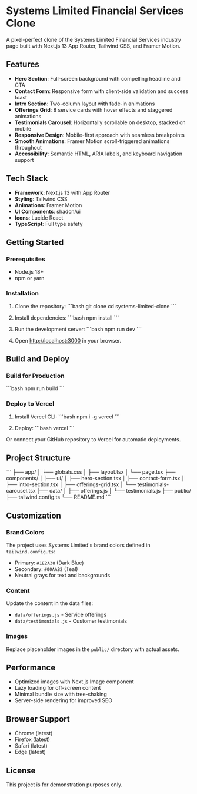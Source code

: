 # Systems Limited Financial Services Clone

A pixel-perfect clone of the Systems Limited Financial Services industry page built with Next.js 13 App Router, Tailwind CSS, and Framer Motion.

## Features

- **Hero Section**: Full-screen background with compelling headline and CTA
- **Contact Form**: Responsive form with client-side validation and success toast
- **Intro Section**: Two-column layout with fade-in animations
- **Offerings Grid**: 8 service cards with hover effects and staggered animations
- **Testimonials Carousel**: Horizontally scrollable on desktop, stacked on mobile
- **Responsive Design**: Mobile-first approach with seamless breakpoints
- **Smooth Animations**: Framer Motion scroll-triggered animations throughout
- **Accessibility**: Semantic HTML, ARIA labels, and keyboard navigation support

## Tech Stack

- **Framework**: Next.js 13 with App Router
- **Styling**: Tailwind CSS
- **Animations**: Framer Motion
- **UI Components**: shadcn/ui
- **Icons**: Lucide React
- **TypeScript**: Full type safety

## Getting Started

### Prerequisites

- Node.js 18+ 
- npm or yarn

### Installation

1. Clone the repository:
\`\`\`bash
git clone <repository-url>
cd systems-limited-clone
\`\`\`

2. Install dependencies:
\`\`\`bash
npm install
\`\`\`

3. Run the development server:
\`\`\`bash
npm run dev
\`\`\`

4. Open [http://localhost:3000](http://localhost:3000) in your browser.

## Build and Deploy

### Build for Production

\`\`\`bash
npm run build
\`\`\`

### Deploy to Vercel

1. Install Vercel CLI:
\`\`\`bash
npm i -g vercel
\`\`\`

2. Deploy:
\`\`\`bash
vercel
\`\`\`

Or connect your GitHub repository to Vercel for automatic deployments.

## Project Structure

\`\`\`
├── app/
│   ├── globals.css
│   ├── layout.tsx
│   └── page.tsx
├── components/
│   ├── ui/
│   ├── hero-section.tsx
│   ├── contact-form.tsx
│   ├── intro-section.tsx
│   ├── offerings-grid.tsx
│   └── testimonials-carousel.tsx
├── data/
│   ├── offerings.js
│   └── testimonials.js
├── public/
├── tailwind.config.ts
└── README.md
\`\`\`

## Customization

### Brand Colors

The project uses Systems Limited's brand colors defined in `tailwind.config.ts`:
- Primary: `#1E2A38` (Dark Blue)
- Secondary: `#00AAB2` (Teal)
- Neutral grays for text and backgrounds

### Content

Update the content in the data files:
- `data/offerings.js` - Service offerings
- `data/testimonials.js` - Customer testimonials

### Images

Replace placeholder images in the `public/` directory with actual assets.

## Performance

- Optimized images with Next.js Image component
- Lazy loading for off-screen content
- Minimal bundle size with tree-shaking
- Server-side rendering for improved SEO

## Browser Support

- Chrome (latest)
- Firefox (latest)
- Safari (latest)
- Edge (latest)

## License

This project is for demonstration purposes only.
